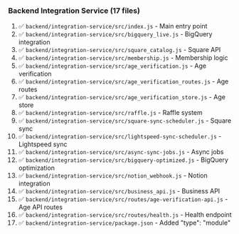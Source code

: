 ### Backend Integration Service (17 files)

1. ✅ `backend/integration-service/src/index.js` - Main entry point
2. ✅ `backend/integration-service/src/bigquery_live.js` - BigQuery integration
3. ✅ `backend/integration-service/src/square_catalog.js` - Square API
4. ✅ `backend/integration-service/src/membership.js` - Membership logic
5. ✅ `backend/integration-service/src/age_verification.js` - Age verification
6. ✅ `backend/integration-service/src/age_verification_routes.js` - Age routes
7. ✅ `backend/integration-service/src/age_verification_store.js` - Age store
8. ✅ `backend/integration-service/src/raffle.js` - Raffle system
9. ✅ `backend/integration-service/src/square-sync-scheduler.js` - Square sync
10. ✅ `backend/integration-service/src/lightspeed-sync-scheduler.js` - Lightspeed sync
11. ✅ `backend/integration-service/src/async-sync-jobs.js` - Async jobs
12. ✅ `backend/integration-service/src/bigquery-optimized.js` - BigQuery optimization
13. ✅ `backend/integration-service/src/notion_webhook.js` - Notion integration
14. ✅ `backend/integration-service/src/business_api.js` - Business API
15. ✅ `backend/integration-service/src/routes/age-verification-api.js` - Age API routes
16. ✅ `backend/integration-service/src/routes/health.js` - Health endpoint
17. ✅ `backend/integration-service/package.json` - Added "type": "module"
